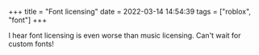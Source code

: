 +++
title = "Font licensing"
date = 2022-03-14 14:54:39
tags = ["roblox", "font"]
+++

I hear font licensing is even worse than music licensing. Can't wait for custom
fonts!
